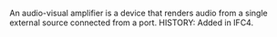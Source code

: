 An audio-visual amplifier is a device that renders audio from a single external source connected from a port. HISTORY: Added in IFC4.
